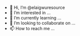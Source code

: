 - 👋 Hi, I’m @elaigwuresource
- 👀 I’m interested in ...
- 🌱 I’m currently learning ...
- 💞️ I’m looking to collaborate on ...
- 📫 How to reach me ...

<!---
elaigwuresource/elaigwuresource is an ✨ ideal coding company based in NIGERIA
--->
